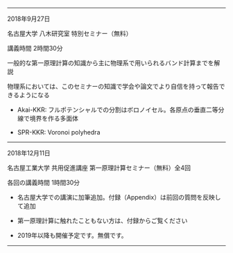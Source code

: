----------
2018年9月27日

名古屋大学 八木研究室 特別セミナー（無料）

講義時間 2時間30分

一般的な第一原理計算の知識から主に物理系で用いられるバンド計算までを解説

物理系においては、このセミナーの知識で学会や論文でより自信を持って報告できるようになる


- Akai-KKR: フルポテンシャルでの分割はボロノイセル。各原点の垂直二等分線で境界を作る多面体

- SPR-KKR: Voronoi polyhedra

----------
2018年12月11日

名古屋工業大学 共用促進講座 第一原理計算セミナー（無料）全4回

各回の講義時間 1時間30分

- 名古屋大学での講演に加筆追加。付録（Appendix）は前回の質問を反映して追加
- 第一原理計算に触れたこともない方は、付録からご覧ください

- 2019年以降も開催予定です。無償です。
----------
